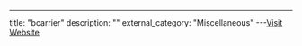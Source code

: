 ---
title: "bcarrier"
description: ""
external_category: "Miscellaneous"
---[Visit Website](https://github.com/bcarrier)

